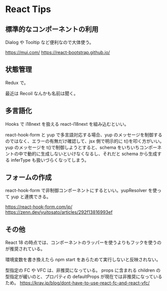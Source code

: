 # React Tips

## 標準的なコンポーネントの利用

Dialog や Tooltip など便利なので大体使う。

https://mui.com/
https://react-bootstrap.github.io/

## 状態管理

Redux で。

最近は Recoil なんかも名前は聞く。

## 多言語化

Hooks で i18next を扱える react-i18next を組み込むといい。

react-hook-form と yup で多言語対応する場合、yup のメッセージを制御するのではなく、エラーの有無だけ確認して、jsx 側で明示的に t()を叩く方がいい。
yup のメッセージを t()で制御しようとすると、schema をいちいちコンポーネントの中で動的に生成しないといけなくなるし、それだと schema から生成する inferType も扱いづらくなってしまう。

## フォームの作成

react-hook-form で非制御コンポーネントにするといい。yupResolver を使って yup と連携できる。

https://react-hook-form.com/jp/
https://zenn.dev/yuitosato/articles/292f13816993ef

## その他

React 18 の時点では、コンポーネントのラッパーを使うよりもフックを使うのが推奨されている。

環境変数を書き換えたら npm start をあらためて実行しないと反映されない。

型指定の FC や VFC は、非推奨になっている。
props に含まれる children の型指定が緩いのと、プロパティの defaultProps が現在では非推奨になっているため。
https://kray.jp/blog/dont-have-to-use-react-fc-and-react-vfc/
